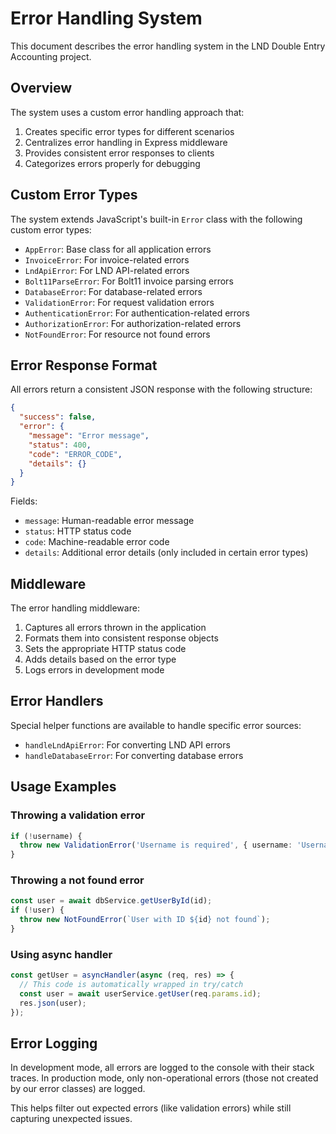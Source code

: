 # Error Handling System

This document describes the error handling system in the LND Double Entry Accounting project.

## Overview

The system uses a custom error handling approach that:

1. Creates specific error types for different scenarios
2. Centralizes error handling in Express middleware
3. Provides consistent error responses to clients
4. Categorizes errors properly for debugging

## Custom Error Types

The system extends JavaScript's built-in `Error` class with the following custom error types:

- `AppError`: Base class for all application errors
- `InvoiceError`: For invoice-related errors
- `LndApiError`: For LND API-related errors
- `Bolt11ParseError`: For Bolt11 invoice parsing errors
- `DatabaseError`: For database-related errors
- `ValidationError`: For request validation errors
- `AuthenticationError`: For authentication-related errors
- `AuthorizationError`: For authorization-related errors
- `NotFoundError`: For resource not found errors

## Error Response Format

All errors return a consistent JSON response with the following structure:

```json
{
  "success": false,
  "error": {
    "message": "Error message",
    "status": 400,
    "code": "ERROR_CODE",
    "details": {}
  }
}
```

Fields:
- `message`: Human-readable error message
- `status`: HTTP status code
- `code`: Machine-readable error code
- `details`: Additional error details (only included in certain error types)

## Middleware

The error handling middleware:

1. Captures all errors thrown in the application
2. Formats them into consistent response objects
3. Sets the appropriate HTTP status code
4. Adds details based on the error type
5. Logs errors in development mode

## Error Handlers

Special helper functions are available to handle specific error sources:

- `handleLndApiError`: For converting LND API errors
- `handleDatabaseError`: For converting database errors

## Usage Examples

### Throwing a validation error
```typescript
if (!username) {
  throw new ValidationError('Username is required', { username: 'Username is required' });
}
```

### Throwing a not found error
```typescript
const user = await dbService.getUserById(id);
if (!user) {
  throw new NotFoundError(`User with ID ${id} not found`);
}
```

### Using async handler
```typescript
const getUser = asyncHandler(async (req, res) => {
  // This code is automatically wrapped in try/catch
  const user = await userService.getUser(req.params.id);
  res.json(user);
});
```

## Error Logging

In development mode, all errors are logged to the console with their stack traces.
In production mode, only non-operational errors (those not created by our error classes) are logged.

This helps filter out expected errors (like validation errors) while still capturing unexpected issues. 